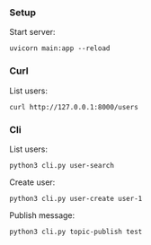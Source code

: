 ### Setup

Start server:

```
uvicorn main:app --reload
```

### Curl

List users:

```
curl http://127.0.0.1:8000/users
```

### Cli

List users:

```
python3 cli.py user-search
```

Create user:

```
python3 cli.py user-create user-1
```


Publish message:

```
python3 cli.py topic-publish test
```
